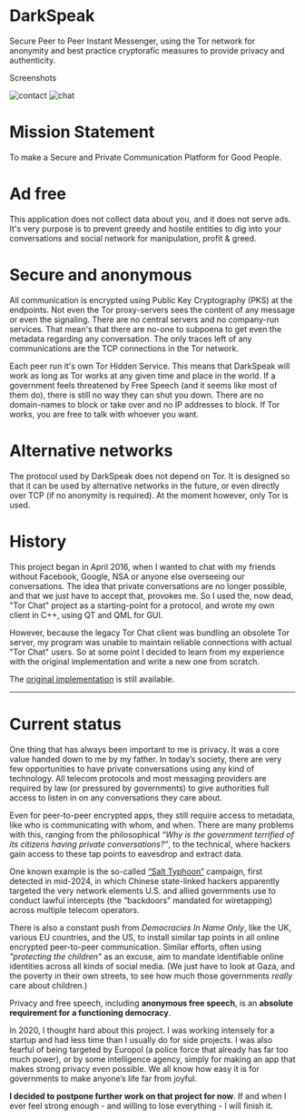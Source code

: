 # DarkSpeak

Secure Peer to Peer Instant Messenger, using the Tor network for anonymity and best practice cryptorafic measures to provide privacy and authenticity.

Screenshots

![contact](screenshots/ds_chat.jpeg) ![chat](screenshots/ds_contact.jpeg)

# Mission Statement

To make a Secure and Private Communication Platform for Good People.

# Ad free

This application does not collect data about you, and it does not serve ads. It's very purpose is to prevent greedy and hostile entities to dig into your conversations and social network for manipulation, profit & greed.

# Secure and anonymous

All communication is encrypted using Public Key Cryptography (PKS) at the endpoints. Not even the Tor proxy-servers sees the content of any message or even the signaling. There are no central servers and no company-run services. That mean's that there are no-one to subpoena to get even the metadata regarding any conversation. The only traces left of any communications are the TCP connections in the Tor network.

Each peer run it's own Tor Hidden Service. This means that DarkSpeak will work as long as Tor works at any given time and place in the world. If a government feels threatened by Free Speech (and it seems like most of them do), there is still no way they can shut you down. There are no domain-names to block or take over and no IP addresses to block. If Tor works, you are free to talk with whoever you want.

# Alternative networks

The protocol used by DarkSpeak does not depend on Tor. It is designed so that it can be used by alternative networks in the future, or even directly over TCP (if no anonymity is required). At the moment however, only Tor is used.

# History

This project began in April 2016, when I wanted to chat with my friends without Facebook, Google, NSA or anyone else overseeing our conversations. The idea that private conversations are no longer possible, and that we just have to accept that, provokes me. So I used the, now dead, "Tor Chat" project as a starting-point for a protocol, and wrote my own client in C++, using QT and QML for GUI.

However, because the legacy Tor Chat client was bundling an obsolete Tor server, my program was unable to maintain reliable connections with actual "Tor Chat" users. So at some point I decided to learn from my experience with the original implementation and write a new one from scratch.

The [original implementation](https://github.com/jgaa/darkspeak/tree/original-impl-torchat-prot) is still available.

---
# Current status

One thing that has always been important to me is privacy. It was a core value handed down to me by my father. In today’s society, there are very few opportunities to have private conversations using any kind of technology. All telecom protocols and most messaging providers are required by law (or pressured by governments) to give authorities full access to listen in on any conversations they care about.

Even for peer-to-peer encrypted apps, they still require access to metadata, like who is communicating with whom, and when. There are many problems with this, ranging from the philosophical *“Why is the government terrified of its citizens having private conversations?”*, to the technical, where hackers gain access to these tap points to eavesdrop and extract data.

One known example is the so-called [“Salt Typhoon”](https://en.wikipedia.org/wiki/Salt_Typhoon) campaign, first detected in mid-2024, in which Chinese state-linked hackers apparently targeted the very network elements U.S. and allied governments use to conduct lawful intercepts (the “backdoors” mandated for wiretapping) across multiple telecom operators.

There is also a constant push from *Democracies In Name Only*, like the UK, various EU countries, and the US, to install similar tap points in all online encrypted peer-to-peer communication. Similar efforts, often using *"protecting the children"* as an excuse, aim to mandate identifiable online identities across all kinds of social media. (We just have to look at Gaza, and the poverty in their own streets, to see how much those governments *really* care about children.)

Privacy and free speech, including **anonymous free speech**, is an **absolute requirement for a functioning democracy**.

In 2020, I thought hard about this project. I was working intensely for a startup and had less time than I usually do for side projects. I was also fearful of being targeted by Europol (a police force that already has far too much power), or by some intelligence agency, simply for making an app that makes strong privacy even possible. We all know how easy it is for governments to make anyone’s life far from joyful.

**I decided to postpone further work on that project for now**. If and when I ever feel strong enough - and willing to lose everything - I will finish it.
